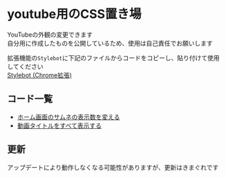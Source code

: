 # youtube用のCSS置き場  
YouTubeの外観の変更できます  
自分用に作成したものを公開しているため、使用は自己責任でお願いします

拡張機能の`Stylebot`に下記のファイルからコードをコピーし、貼り付けて使用してください  
[Stylebot (Chrome拡張)](https://chromewebstore.google.com/detail/stylebot/oiaejidbmkiecgbjeifoejpgmdaleoha?hl=ja)

## コード一覧
+ [ホーム画面のサムネの表示数を変える](https://github.com/koseiccc/CSS_YouTube/blob/main/HomeGrid.txt)
+ [動画タイトルをすべて表示する](https://github.com/koseiccc/CSS_YouTube/blob/main/FullTitle.txt)


## 更新
アップデートにより動作しなくなる可能性がありますが、更新はきまぐれです
